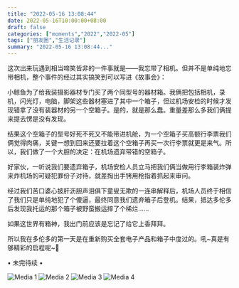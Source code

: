 ```yaml
---
title: "2022-05-16 13:08:44"
date: 2022-05-16T10:00:00+08:00
draft: false
categories: ["moments","2022","2022-05"]
tags: ["朋友圈","生活记录"]
summary: "2022-05-16 13:08:44..."
---
```


这次出来玩遇到相当啼笑皆非的一件事就是——我忘带了相机。但并不是单纯地忘带相机，整个事件的经过其实搞笑到可以写进《故事会》：

小鲸鱼为了给我装摄影器材专门买了两个同型号的器材箱。我俩把包括相机，录机，闪光灯，电脑，脚架这些器材塞进了其中一个箱子，但过机场安检的时候才发现错拿了没有装器材的另一个空箱子。是的，就是那么蠢。重量差那么多我们俩提来提去愣是没有发现。

结果这个空箱子的型号好死不死又不能带进机舱，为一个空箱子买高额行李票我们俩觉得肉痛，关键一想到回来还要拉着这个空箱子再买一次行李票就更是来气。所以，我们做了一个大胆的决定：在机场遗弃带错的空箱子。

好家伙，一听说我们要遗弃箱子，机场安检人员立马把我们俩当做用行李箱装炸弹来炸机场的可疑犯罪份子对待，就差掏出手铐用枪指着抓起来审问。

经过我们苦口婆心披肝沥胆声泪俱下童叟无欺的一连串解释后，机场人员终于相信了我们只是单纯地犯了个傻逼，最终同意我们遗弃箱子后登机。结果，抵达多伦多后发现我托运的那个箱子被野蛮搬运摔了个稀烂……

如果这世界有箱神，我出门前应该是忘记了给它上香拜拜。

所以我在多伦多的第一天是在重新购买全套电子产品和箱子中度过的。吼~真是有够精彩的启程呢~🤣 

• 未完待续 •
​
​

![Media 1](/Moments/photos/2022-05-16/202205161308440.jpg)
![Media 2](/Moments/photos/2022-05-16/202205161308441.jpg)
![Media 3](/Moments/photos/2022-05-16/202205161308442.jpg)
![Media 4](/Moments/photos/2022-05-16/202205161308443.jpg)

